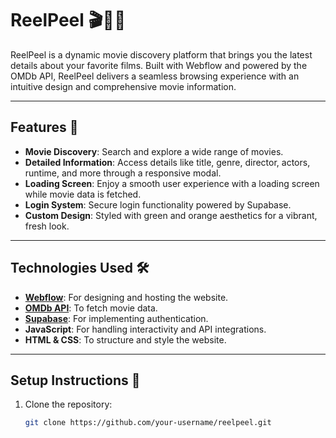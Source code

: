 # ReelPeel 🎬💚🧡

ReelPeel is a dynamic movie discovery platform that brings you the latest details about your favorite films. Built with Webflow and powered by the OMDb API, ReelPeel delivers a seamless browsing experience with an intuitive design and comprehensive movie information.

---

## Features 🌟

- **Movie Discovery**: Search and explore a wide range of movies.
- **Detailed Information**: Access details like title, genre, director, actors, runtime, and more through a responsive modal.
- **Loading Screen**: Enjoy a smooth user experience with a loading screen while movie data is fetched.
- **Login System**: Secure login functionality powered by Supabase.
- **Custom Design**: Styled with green and orange aesthetics for a vibrant, fresh look.

---

## Technologies Used 🛠️

- **[Webflow](https://webflow.com/)**: For designing and hosting the website.
- **[OMDb API](https://www.omdbapi.com/)**: To fetch movie data.
- **[Supabase](https://supabase.com/)**: For implementing authentication.
- **JavaScript**: For handling interactivity and API integrations.
- **HTML & CSS**: To structure and style the website.

---

## Setup Instructions 🚀

1. Clone the repository:
   ```bash
   git clone https://github.com/your-username/reelpeel.git
